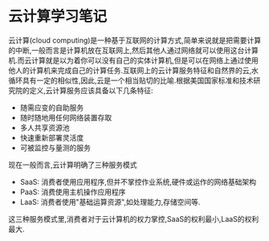 # 云计算学习笔记

云计算(cloud computing)是一种基于互联网的计算方式,简单来说就是把需要计算的中断,一般而言是计算机放在互联网上,然后其他人通过网络就可以使用这台计算机.而云计算就是以为着你可以没有自己的实体计算机,但是可以在网络上通过使用他人的计算机来完成自己的计算任务.互联网上的云计算服务特征和自然界的云,水循环具有一定的相似性,因此,云是一个相当贴切的比喻.根据美国国家标准和技术研究院的定义,云计算服务应该具备以下几条特征:

- 随需应变的自助服务
- 随时随地用任何网络装置存取
- 多人共享资源池
- 快速重新部署灵活度
- 可被监控与量测的服务

现在一般而言,云计算明确了三种服务模式

- SaaS: 消费者使用应用程序,但并不掌控作业系统,硬件或运作的网络基础架构
- PaaS: 消费使用主机操作应用程序
- LaaS: 消费者使用"基础运算资源",如处理能力,存储空间等.

这三种服务模式里,消费者对于云计算机的权力掌控,SaaS的权利最小,LaaS的权利最大.
